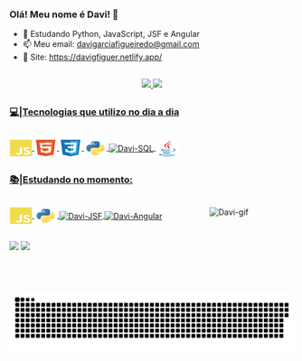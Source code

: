 ### Olá! Meu nome é Davi! 👋

- 🌱 Estudando Python, JavaScript, JSF e Angular
- 📫 Meu email: davigarciafigueiredo@gmail.com
- 🔗 Site: https://davigfiguer.netlify.app/ 
##

<div align="center">
  <a href="https://github.com/DaviGFiguer">
  <img height="180em" src="https://github-readme-stats.vercel.app/api?username=DaviGFiguer&show_icons=true&theme=vision-friendly-dark&include_all_commits=true&count_private=true"/>
  <img height="180em" src="https://github-readme-stats.vercel.app/api/top-langs/?username=DaviGFiguer&layout=compact&langs_count=7&theme=vision-friendly-dark"/>
</div>
  
  ##
  <h3>💻|Tecnologias que utilizo no dia a dia</h3>
<div style="display: inline_block"><br>
  <img align="center" alt="Davi-Js" height="30" width="40" src="https://raw.githubusercontent.com/devicons/devicon/master/icons/javascript/javascript-plain.svg">
  <img align="center" alt="Davi-HTML" height="30" width="40" src="https://raw.githubusercontent.com/devicons/devicon/master/icons/html5/html5-original.svg">
  <img align="center" alt="Davi-CSS" height="30" width="40" src="https://raw.githubusercontent.com/devicons/devicon/master/icons/css3/css3-original.svg">
  <img align="center" alt="Davi-Python" height="30" width="40" src="https://raw.githubusercontent.com/devicons/devicon/master/icons/python/python-original.svg">
  <img align="center" alt="Davi-SQL" height="30" width="40" src="https://img.icons8.com/color/50/000000/microsoft-sql-server.png">
  <img align="center" alt="Davi-Java" height="30" width="40" src="https://github.com/devicons/devicon/blob/master/icons/java/java-original.svg">

 

</div>  
  
##
  <h3>📚|Estudando no momento: </h3>
  <div style="display: inline_block"><br>
      <img align="center" alt="Davi-Js" height="30" width="40" src="https://raw.githubusercontent.com/devicons/devicon/master/icons/javascript/javascript-plain.svg">
      <img align="center" alt="Davi-Python" height="30" width="40" src="https://raw.githubusercontent.com/devicons/devicon/master/icons/python/python-original.svg">
      <img align="center" alt="Davi-JSF" height="30" width="40" src="https://www.ambient-it.net/wp-content/uploads/2016/04/jsf-logo-175.png">
      <img align="center" alt="Davi-Angular" height="30" width="40" src="https://media.discordapp.net/attachments/875451926211346504/1073250134206464030/2048px-Angular_full_color_logo.png?width=683&height=683">
      <img align="right" alt="Davi-gif" height="150" width="150" src="https://media.discordapp.net/attachments/863644196711956541/898166187870007296/01e625_7e1ff01791204b3e85e1bdc2b37d4a03.gif?width=225&height=225" />
      
  </div>
  
##
  
<div>
    <a href="https://www.linkedin.com/in/davi-garcia-figueiredo-80196a200/" target="blank"><img src="https://img.shields.io/badge/-LinkedIn-%230077B5?style=for-the-badge&logo=linkedin&logoColor=white" target="_blank"></a> 
    <a href="https://www.youtube.com/channel/UC1SCpJVKc3DYHjTXdpHVE6A" target="blank"><img src="https://img.shields.io/badge/YouTube-FF0000?style=for-the-badge&logo=youtube&logoColor=white" target="_blank"></a>
  

  ![Snake animation](https://github.com/DaviGFiguer/DaviGFiguer/blob/output/github-contribution-grid-snake.svg)
    
</div>
